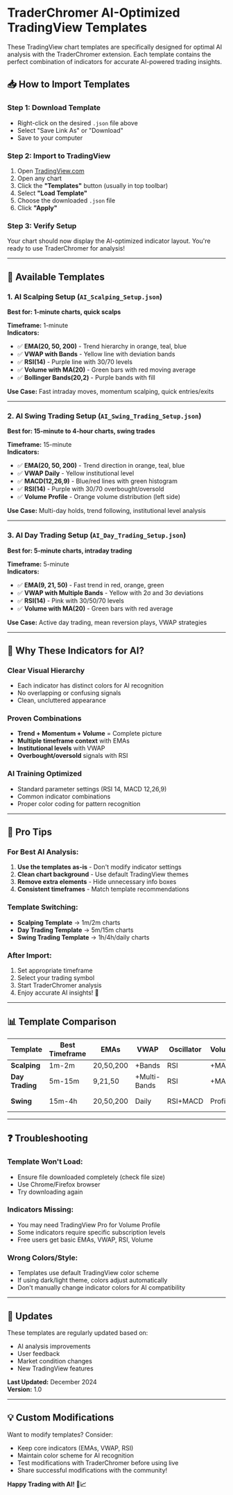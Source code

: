 # TraderChromer AI-Optimized TradingView Templates

These TradingView chart templates are specifically designed for optimal AI analysis with the TraderChromer extension. Each template contains the perfect combination of indicators for accurate AI-powered trading insights.

## 📥 **How to Import Templates**

### **Step 1: Download Template**
- Right-click on the desired `.json` file above
- Select "Save Link As" or "Download"
- Save to your computer

### **Step 2: Import to TradingView**
1. Open [TradingView.com](https://tradingview.com)
2. Open any chart
3. Click the **"Templates"** button (usually in top toolbar)
4. Select **"Load Template"**
5. Choose the downloaded `.json` file
6. Click **"Apply"**

### **Step 3: Verify Setup**
Your chart should now display the AI-optimized indicator layout. You're ready to use TraderChromer for analysis!

---

## 🎯 **Available Templates**

### **1. AI Scalping Setup** (`AI_Scalping_Setup.json`)
**Best for: 1-minute charts, quick scalps**

**Timeframe:** 1-minute  
**Indicators:**
- ✅ **EMA(20, 50, 200)** - Trend hierarchy in orange, teal, blue
- ✅ **VWAP with Bands** - Yellow line with deviation bands
- ✅ **RSI(14)** - Purple line with 30/70 levels
- ✅ **Volume with MA(20)** - Green bars with red moving average
- ✅ **Bollinger Bands(20,2)** - Purple bands with fill

**Use Case:** Fast intraday moves, momentum scalping, quick entries/exits

---

### **2. AI Swing Trading Setup** (`AI_Swing_Trading_Setup.json`)
**Best for: 15-minute to 4-hour charts, swing trades**

**Timeframe:** 15-minute  
**Indicators:**
- ✅ **EMA(20, 50, 200)** - Trend direction in orange, teal, blue
- ✅ **VWAP Daily** - Yellow institutional level
- ✅ **MACD(12,26,9)** - Blue/red lines with green histogram
- ✅ **RSI(14)** - Purple with 30/70 overbought/oversold
- ✅ **Volume Profile** - Orange volume distribution (left side)

**Use Case:** Multi-day holds, trend following, institutional level analysis

---

### **3. AI Day Trading Setup** (`AI_Day_Trading_Setup.json`)
**Best for: 5-minute charts, intraday trading**

**Timeframe:** 5-minute  
**Indicators:**
- ✅ **EMA(9, 21, 50)** - Fast trend in red, orange, green
- ✅ **VWAP with Multiple Bands** - Yellow with 2σ and 3σ deviations
- ✅ **RSI(14)** - Pink with 30/50/70 levels
- ✅ **Volume with MA(20)** - Green bars with red average

**Use Case:** Active day trading, mean reversion plays, VWAP strategies

---

## 🤖 **Why These Indicators for AI?**

### **Clear Visual Hierarchy**
- Each indicator has distinct colors for AI recognition
- No overlapping or confusing signals
- Clean, uncluttered appearance

### **Proven Combinations**
- **Trend + Momentum + Volume** = Complete picture
- **Multiple timeframe context** with EMAs
- **Institutional levels** with VWAP
- **Overbought/oversold** signals with RSI

### **AI Training Optimized**
- Standard parameter settings (RSI 14, MACD 12,26,9)
- Common indicator combinations
- Proper color coding for pattern recognition

---

## 🚀 **Pro Tips**

### **For Best AI Analysis:**
1. **Use the templates as-is** - Don't modify indicator settings
2. **Clean chart background** - Use default TradingView themes
3. **Remove extra elements** - Hide unnecessary info boxes
4. **Consistent timeframes** - Match template recommendations

### **Template Switching:**
- **Scalping Template** → 1m/2m charts
- **Day Trading Template** → 5m/15m charts  
- **Swing Trading Template** → 1h/4h/daily charts

### **After Import:**
1. Set appropriate timeframe
2. Select your trading symbol
3. Start TraderChromer analysis
4. Enjoy accurate AI insights! 🎯

---

## 📊 **Template Comparison**

| Template | Best Timeframe | EMAs | VWAP | Oscillator | Volume | Special |
|----------|---------------|------|------|------------|---------|---------|
| **Scalping** | 1m-2m | 20,50,200 | +Bands | RSI | +MA | Bollinger |
| **Day Trading** | 5m-15m | 9,21,50 | +Multi-Bands | RSI | +MA | Fast EMAs |
| **Swing** | 15m-4h | 20,50,200 | Daily | RSI+MACD | Profile | Volume Profile |

---

## ❓ **Troubleshooting**

### **Template Won't Load:**
- Ensure file downloaded completely (check file size)
- Use Chrome/Firefox browser
- Try downloading again

### **Indicators Missing:**
- You may need TradingView Pro for Volume Profile
- Some indicators require specific subscription levels
- Free users get basic EMAs, VWAP, RSI, Volume

### **Wrong Colors/Style:**
- Templates use default TradingView color scheme
- If using dark/light theme, colors adjust automatically
- Don't manually change indicator colors for AI compatibility

---

## 🔄 **Updates**

These templates are regularly updated based on:
- AI analysis improvements
- User feedback
- Market condition changes
- New TradingView features

**Last Updated:** December 2024  
**Version:** 1.0

---

## 💡 **Custom Modifications**

Want to modify templates? Consider:
- Keep core indicators (EMAs, VWAP, RSI)
- Maintain color scheme for AI recognition
- Test modifications with TraderChromer before using live
- Share successful modifications with the community!

**Happy Trading with AI! 🤖📈** 